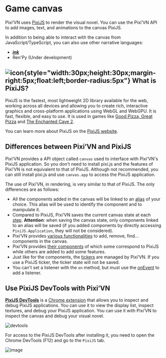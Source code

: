 # Game canvas

Pixi’VN uses [PixiJS](https://pixijs.com/8.x/guides/basics/what-pixijs-is) to render the visual novel. You can use the Pixi’VN API to add images, text, and animations to the canvas PixiJS.

In addition to being able to interact with the canvas from JavaScript/TypeScript, you can also use other narrative languages:

- [***ink***](/ink/ink-canvas.md)
- Ren'Py (Under development)

## ![icon](/pixijs.svg){style="width:30px;height:30px;margin-right:5px;float:left;border-radius:5px"} What is PixiJS?

PixiJS is the fastest, most lightweight 2D library available for the web, working across all devices and allowing you to create rich, interactive graphics and cross-platform applications using WebGL and WebGPU. It is fast, flexible, and easy to use. It is used in games like [Good Pizza, Great Pizza](https://www.goodpizzagreatpizza.com/) and [The Enchanted Cave 2](https://store.steampowered.com/app/368610/The_Enchanted_Cave_2/).

You can learn more about PixiJS on the [PixiJS website](https://www.pixijs.com/).

## Differences between Pixi’VN and PixiJS

Pixi’VN provides a API object called `canvas` used to interface with Pixi’VN's PixiJS application. So you don't need to install pixi.js and the features of Pixi'VN is not equivalent to that of PixiJS. Although not recommended, you can still install pixi.js and use `canvas.app` to access the PixiJS application.

The use of Pixi’VN, in rendering, is very similar to that of PixiJS. The only differences are as follows:

- All the components added in the canvas will be linked to an [alias](/start/canvas-alias.md) of your choice. This alias will be used to identify the component and to manipulate it.
- Compared to PixiJS, Pixi’VN saves the current canvas state at each [step](/start/labels.md).
**Attention**: when saving the canvas state, only components linked to an alias will be saved (if you added components by directly accessing `PixiJS.Application`, they will not be considered).
- Pixi’VN provides [various functionalities](/start/canvas-functions.md) to add, remove, find... components in the canvas.
- Pixi’VN provides [their components](/start/canvas-components.md) of which some correspond to PixiJS while others are added to add some features.
- Just like for the components, the [tickers](/start/canvas-tickers-functions.md) are managed by Pixi’VN. If you use a PixiJS ticker, the ticker state will not be saved.
- You can't set a listener with the `on` method, but must use the [onEvent](/start/canvas-functions.md#add-a-listener-for-a-given-event) to add a listener.

## Use PixiJS DevTools with Pixi’VN

[**PixiJS DevTools**](https://pixijs.io/devtools/) is a [Chrome extension](https://chromewebstore.google.com/detail/pixijs-devtools/dlkffcaaoccbofklocbjcmppahjjboce) that allows you to inspect and debug PixiJS applications. You can use it to view the display list, inspect textures, and debug your PixiJS application. You can use it with Pixi’VN to inspect the canvas and debug your visual novel.

![devtools](https://pixijs.io/devtools/gif/devtool-properties.gif)

For access to the PixiJS DevTools after installing it, you need to open the Chrome DevTools (F12) and go to the `PixiJS` tab.

![image](https://github.com/user-attachments/assets/579a181f-b865-44ff-9b55-2fbe609632bc)

